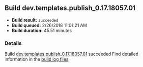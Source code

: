 ## Build dev.templates.publish_0.17.18057.01
- **Build result:** `succeeded`
- **Build queued:** 2/26/2018 11:01:21 AM
- **Build duration:** 45.51 minutes
### Details
Build [dev.templates.publish_0.17.18057.01](https://winappstudio.visualstudio.com/web/build.aspx?pcguid=a4ef43be-68ce-4195-a619-079b4d9834c2&builduri=vstfs%3a%2f%2f%2fBuild%2fBuild%2f25132) succeeded
Find detailed information in the [build log files](https://uwpctdiags.blob.core.windows.net/buildlogs/dev.templates.publish_0.17.18057.01_logs.zip)
